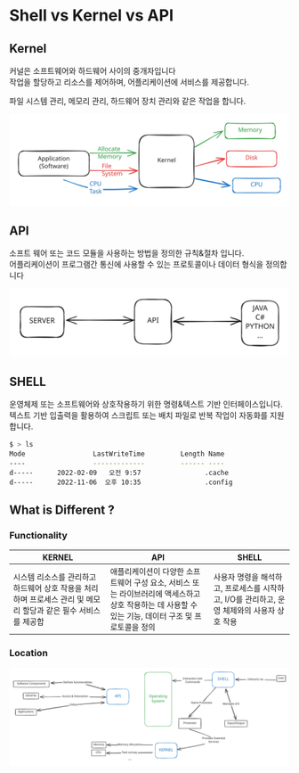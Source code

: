 # Shell vs Kernel vs API

## Kernel

커널은 소프트웨어와 하드웨어 사이의 중개자입니다\
작업을 할당하고 리소스를 제어하며, 어플리케이션에 서비스를 제공합니다.

파일 시스템 관리, 메모리 관리, 하드웨어 장치 관리와 같은 작업을 합니다.

<img src="../../.gitbook/assets/file.excalidraw (1) (1) (1) (1) (1) (1) (1) (1) (1) (1) (1) (1) (1) (1) (1) (1) (1) (1).svg" alt="" class="gitbook-drawing">

## API

소프트 웨어 또는 코드 모듈을 사용하는 방법을 정의한 규칙&절차 입니다.\
어플리케이션이 프로그램간 통신에 사용할 수 있는 프로토콜이나 데이터 형식을 정의합니다

<img src="../../.gitbook/assets/file.excalidraw (1) (1) (1) (1) (1) (1) (1) (1) (1) (1) (1) (1) (1) (1) (1) (1) (1) (1) (1).svg" alt="" class="gitbook-drawing">

## SHELL

운영체제 또는 소프트웨어와 상호작용하기 위한 명령&텍스트 기반 인터페이스입니다.\
텍스트 기반 입출력을 활용하여 스크립트 또는 배치 파일로 반복 작업이 자동화를 지원합니다.

```bash
$ > ls
Mode                 LastWriteTime         Length Name
----                 -------------         ------ ----
d-----      2022-02-09   오전 9:57                .cache
d-----      2022-11-06  오후 10:35                .config
```

## What is Different ?

### Functionality <a href="#bd-1-functionality" id="bd-1-functionality"></a>

| KERNEL                                                          | API                                                                                   | SHELL                                                  |
| --------------------------------------------------------------- | ------------------------------------------------------------------------------------- | ------------------------------------------------------ |
| 시스템 리소스를 관리하고 하드웨어 상호 작용을 처리하며 프로세스 관리 및 메모리 할당과 같은 필수 서비스를 제공합 | 애플리케이션이 다양한 소프트웨어 구성 요소, 서비스 또는 라이브러리에 액세스하고 상호 작용하는 데 사용할 수 있는 기능, 데이터 구조 및 프로토콜을 정의 | 사용자 명령을 해석하고, 프로세스를 시작하고, I/O를 관리하고, 운영 체제와의 사용자 상호 작용 |

### Location <a href="#bd-2-location" id="bd-2-location"></a>

<img src="../../.gitbook/assets/file.excalidraw (34).svg" alt="" class="gitbook-drawing">
